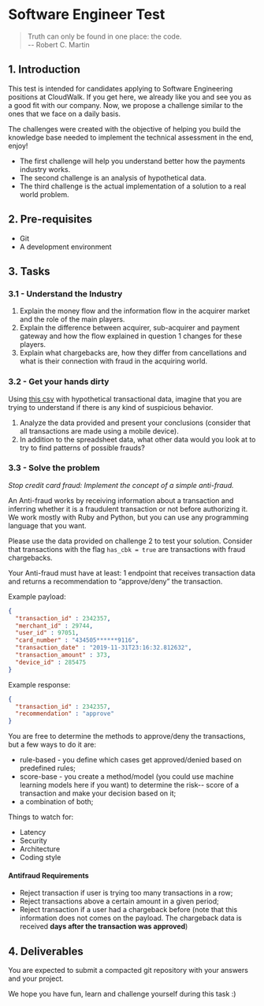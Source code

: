 # Software Engineer Test

> Truth can only be found in one place: the code. <br/>
> -- Robert C. Martin

## 1. Introduction

This test is intended for candidates applying to Software Engineering positions at CloudWalk.
If you get here, we already like you and see you as a good fit with our company. Now, we propose a challenge similar to the ones that we face on a daily basis.

The challenges were created with the objective of helping you build the knowledge base needed to implement the technical assessment in the end, enjoy!

- The first challenge will help you understand better how the payments industry works.
- The second challenge is an analysis of hypothetical data.
- The third challenge is the actual implementation of a solution to a real world problem. 

## 2. Pre-requisites

- Git
- A development environment

## 3. Tasks

### 3.1 - Understand the Industry
1. Explain the money flow and the information flow in the acquirer market and the role of the main players.
2. Explain the difference between acquirer, sub-acquirer and payment gateway and how the flow explained in question 1 changes for these players.
3. Explain what chargebacks are, how they differ from cancellations and what is their connection with fraud in the acquiring world.

### 3.2 - Get your hands dirty

Using [this csv](https://gist.github.com/cloudwalk-tests/76993838e65d7e0f988f40f1b1909c97#file-transactional-sample-csv)
 with hypothetical transactional data, imagine that you are trying to understand if there is any kind of suspicious behavior.

1. Analyze the data provided and present your conclusions (consider that all transactions are made using a mobile device).
2. In addition to the spreadsheet data, what other data would you look at to try to find patterns of possible frauds? 

### 3.3 - Solve the problem

*Stop credit card fraud: Implement the concept of a simple anti-fraud.*

An Anti-fraud works by receiving information about a transaction and inferring whether it is a fraudulent transaction or not before authorizing it. 
We work mostly with Ruby and Python, but you can use any programming language that you want. 

Please use the data provided on challenge 2 to test your solution. Consider that transactions with the flag ```has_cbk = true``` are transactions with fraud chargebacks.

Your Anti-fraud must have at least:
1 endpoint that receives transaction data and returns a recommendation to “approve/deny” the transaction.

Example payload:
```json
{
  "transaction_id" : 2342357,
  "merchant_id" : 29744,
  "user_id" : 97051,
  "card_number" : "434505******9116",
  "transaction_date" : "2019-11-31T23:16:32.812632",
  "transaction_amount" : 373,
  "device_id" : 285475
}
```
Example response:
```json
{ 
  "transaction_id" : 2342357,
  "recommendation" : "approve"
}
```

You are free to determine the methods to approve/deny the transactions, but a few ways to do it are:

- rule-based  - you define which cases get approved/denied based on predefined rules;
- score-base  - you create a method/model (you could use machine learning models here if you want)  to determine the risk-- score of a transaction and make your decision based on it; 
- a combination of both;
 
Things to watch for:
- Latency
- Security
- Architecture
- Coding style

#### Antifraud Requirements

- Reject transaction if user is trying too many transactions in a row;
- Reject transactions above a certain amount in a given period;
- Reject transaction if a user had a chargeback before (note that this information does not comes on the payload. The chargeback data is received **days after the transaction was approved**)

## 4. Deliverables

You are expected to submit a compacted git repository with your answers and your project.

We hope you have fun, learn and challenge yourself during this task :)